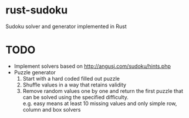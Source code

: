 # rust-sudoku
Sudoku solver and generator implemented in Rust

# TODO

* Implement solvers based on http://angusj.com/sudoku/hints.php
* Puzzle generator
  1. Start with a hard coded filled out puzzle
  1. Shuffle values in a way that retains validity
  1. Remove random values one by one and return the first puzzle that can be solved using the specified difficulty.  
     e.g. easy means at least 10 missing values and only simple row, column and box solvers
